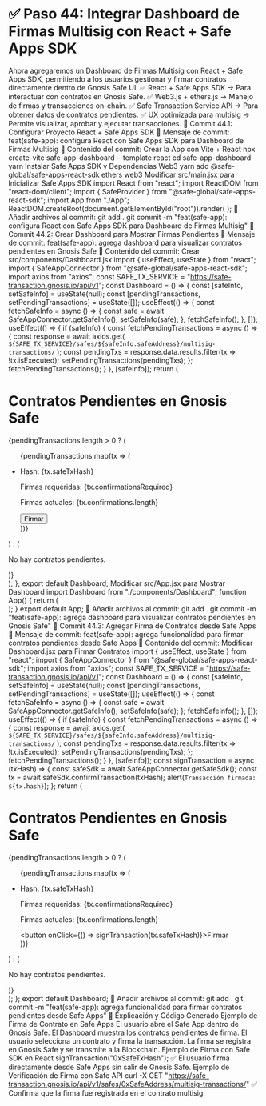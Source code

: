 # ✅ Paso 44: Integrar Dashboard de Firmas Multisig con React + Safe Apps SDK

Ahora agregaremos un Dashboard de Firmas Multisig con React + Safe Apps SDK, permitiendo a los usuarios gestionar y firmar contratos directamente dentro de Gnosis Safe UI.
✅ React + Safe Apps SDK → Para interactuar con contratos en Gnosis Safe.
✅ Web3.js + ethers.js → Manejo de firmas y transacciones on-chain.
✅ Safe Transaction Service API → Para obtener datos de contratos pendientes.
✅ UX optimizada para multisig → Permite visualizar, aprobar y ejecutar transacciones.
📌 Commit 44.1: Configurar Proyecto React + Safe Apps SDK
🔹 Mensaje de commit:
feat(safe-app): configura React con Safe Apps SDK para Dashboard de Firmas Multisig
🔹 Contenido del commit:
Crear la App con Vite + React
npx create-vite safe-app-dashboard --template react
cd safe-app-dashboard
yarn
Instalar Safe Apps SDK y Dependencias Web3
yarn add @safe-global/safe-apps-react-sdk ethers web3
Modificar src/main.jsx para Inicializar Safe Apps SDK
import React from "react";
import ReactDOM from "react-dom/client";
import { SafeProvider } from "@safe-global/safe-apps-react-sdk";
import App from "./App";
ReactDOM.createRoot(document.getElementById("root")).render(
  <SafeProvider>
    <App />
  </SafeProvider>
);
🔹 Añadir archivos al commit:
git add .
git commit -m "feat(safe-app): configura React con Safe Apps SDK para Dashboard de Firmas Multisig"
📌 Commit 44.2: Crear Dashboard para Mostrar Firmas Pendientes
🔹 Mensaje de commit:
feat(safe-app): agrega dashboard para visualizar contratos pendientes en Gnosis Safe
🔹 Contenido del commit:
Crear src/components/Dashboard.jsx
import { useEffect, useState } from "react";
import { SafeAppConnector } from "@safe-global/safe-apps-react-sdk";
import axios from "axios";
const SAFE_TX_SERVICE = "https://safe-transaction.gnosis.io/api/v1";
const Dashboard = () => {
  const [safeInfo, setSafeInfo] = useState(null);
  const [pendingTransactions, setPendingTransactions] = useState([]);
  useEffect(() => {
    const fetchSafeInfo = async () => {
      const safe = await SafeAppConnector.getSafeInfo();
      setSafeInfo(safe);
    };
    fetchSafeInfo();
  }, []);
  useEffect(() => {
    if (safeInfo) {
      const fetchPendingTransactions = async () => {
        const response = await axios.get(
          `${SAFE_TX_SERVICE}/safes/${safeInfo.safeAddress}/multisig-transactions/`
        );
        const pendingTxs = response.data.results.filter(tx => !tx.isExecuted);
        setPendingTransactions(pendingTxs);
      };
      fetchPendingTransactions();
    }
  }, [safeInfo]);
  return (
    <div>
      <h1>Contratos Pendientes en Gnosis Safe</h1>
      {pendingTransactions.length > 0 ? (
        <ul>
          {pendingTransactions.map(tx => (
            <li key={tx.safeTxHash}>
              <p>Hash: {tx.safeTxHash}</p>
              <p>Firmas requeridas: {tx.confirmationsRequired}</p>
              <p>Firmas actuales: {tx.confirmations.length}</p>
              <button>Firmar</button>
            </li>
          ))}
        </ul>
      ) : (
        <p>No hay contratos pendientes.</p>
      )}
    </div>
  );
};
export default Dashboard;
Modificar src/App.jsx para Mostrar Dashboard
import Dashboard from "./components/Dashboard";
function App() {
  return (
    <div>
      <Dashboard />
    </div>
  );
}
export default App;
🔹 Añadir archivos al commit:
git add .
git commit -m "feat(safe-app): agrega dashboard para visualizar contratos pendientes en Gnosis Safe"
📌 Commit 44.3: Agregar Firma de Contratos desde Safe Apps
🔹 Mensaje de commit:
feat(safe-app): agrega funcionalidad para firmar contratos pendientes desde Safe Apps
🔹 Contenido del commit:
Modificar Dashboard.jsx para Firmar Contratos
import { useEffect, useState } from "react";
import { SafeAppConnector } from "@safe-global/safe-apps-react-sdk";
import axios from "axios";
const SAFE_TX_SERVICE = "https://safe-transaction.gnosis.io/api/v1";
const Dashboard = () => {
  const [safeInfo, setSafeInfo] = useState(null);
  const [pendingTransactions, setPendingTransactions] = useState([]);
  useEffect(() => {
    const fetchSafeInfo = async () => {
      const safe = await SafeAppConnector.getSafeInfo();
      setSafeInfo(safe);
    };
    fetchSafeInfo();
  }, []);
  useEffect(() => {
    if (safeInfo) {
      const fetchPendingTransactions = async () => {
        const response = await axios.get(
          `${SAFE_TX_SERVICE}/safes/${safeInfo.safeAddress}/multisig-transactions/`
        );
        const pendingTxs = response.data.results.filter(tx => !tx.isExecuted);
        setPendingTransactions(pendingTxs);
      };
      fetchPendingTransactions();
    }
  }, [safeInfo]);
  const signTransaction = async (txHash) => {
    const safeSdk = await SafeAppConnector.getSafeSdk();
    const tx = await safeSdk.confirmTransaction(txHash);
    alert(`Transacción firmada: ${tx.hash}`);
  };
  return (
    <div>
      <h1>Contratos Pendientes en Gnosis Safe</h1>
      {pendingTransactions.length > 0 ? (
        <ul>
          {pendingTransactions.map(tx => (
            <li key={tx.safeTxHash}>
              <p>Hash: {tx.safeTxHash}</p>
              <p>Firmas requeridas: {tx.confirmationsRequired}</p>
              <p>Firmas actuales: {tx.confirmations.length}</p>
              <button onClick={() => signTransaction(tx.safeTxHash)}>Firmar</button>
            </li>
          ))}
        </ul>
      ) : (
        <p>No hay contratos pendientes.</p>
      )}
    </div>
  );
};
export default Dashboard;
🔹 Añadir archivos al commit:
git add .
git commit -m "feat(safe-app): agrega funcionalidad para firmar contratos pendientes desde Safe Apps"
📝 Explicación y Código Generado
Ejemplo de Firma de Contrato en Safe Apps
    El usuario abre el Safe App dentro de Gnosis Safe.
    El Dashboard muestra los contratos pendientes de firma.
    El usuario selecciona un contrato y firma la transacción.
    La firma se registra en Gnosis Safe y se transmite a la Blockchain.
Ejemplo de Firma con Safe SDK en React
signTransaction("0xSafeTxHash");
✅ El usuario firma directamente desde Safe Apps sin salir de Gnosis Safe.
Ejemplo de Verificación de Firma con Safe API
curl -X GET "https://safe-transaction.gnosis.io/api/v1/safes/0xSafeAddress/multisig-transactions/"
✅ Confirma que la firma fue registrada en el contrato multisig.
